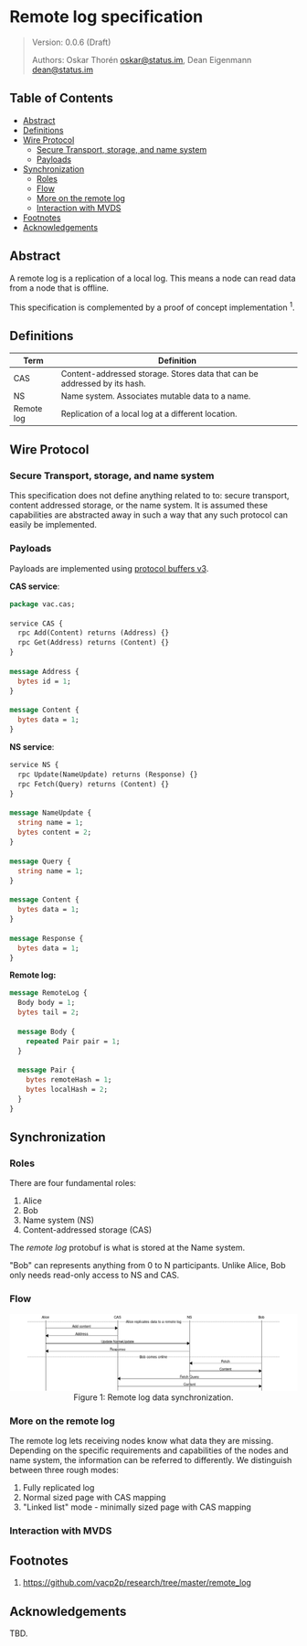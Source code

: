 # Remote log specification

> Version: 0.0.6 (Draft)
>
> Authors: Oskar Thorén oskar@status.im, Dean Eigenmann dean@status.im

## Table of Contents

- [Abstract](#abstract)
- [Definitions](#definitions)
- [Wire Protocol](#wire-protocol)
    - [Secure Transport, storage, and name system](#secure-transport-storage-and-name-system)
    - [Payloads](#payloads)
- [Synchronization](#synchronization)
    - [Roles](#roles)
    - [Flow](#flow)
    - [More on the remote log](#more-on-the-remote-log)
    - [Interaction with MVDS](#interaction-with-mvds)
- [Footnotes](#footnotes)
- [Acknowledgements](#acknowledgements)

## Abstract

A remote log is a replication of a local log. This means a node can read data from a node that is offline.

This specification is complemented by a proof of concept implementation <sup>1</sup>.

## Definitions

| Term        | Definition                                                                                   |
| ----------- | --------------------------------------------------------------------------------------       |
| CAS         | Content-addressed storage. Stores data that can be addressed by its hash.                    |
| NS          | Name system. Associates mutable data to a name.                                              |
| Remote log  | Replication of a local log at a different location.                                          |

## Wire Protocol

### Secure Transport, storage, and name system

This specification does not define anything related to to: secure transport,
content addressed storage, or the name system. It is assumed these capabilities
are abstracted away in such a way that any such protocol can easily be
implemented.

<!-- TODO: Elaborate on properties required here. -->

### Payloads

Payloads are implemented using [protocol buffers v3](https://developers.google.com/protocol-buffers/).

**CAS service**:

```protobuf
package vac.cas;

service CAS {
  rpc Add(Content) returns (Address) {}
  rpc Get(Address) returns (Content) {}
}

message Address {
  bytes id = 1;
}

message Content {
  bytes data = 1;
}
```

<!-- XXX/TODO: Can we get rid of the id/data complication and just use bytes? -->

**NS service**:

```protobuf
service NS {
  rpc Update(NameUpdate) returns (Response) {}
  rpc Fetch(Query) returns (Content) {}
}

message NameUpdate {
  string name = 1;
  bytes content = 2;
}

message Query {
  string name = 1;
}

message Content {
  bytes data = 1;
}

message Response {
  bytes data = 1;
}
```

<!-- XXX: Response and data type a bit weird, Ok/Err enum? -->
<!-- TODO: Do we want NameInit here? -->

**Remote log:**

```protobuf
message RemoteLog {
  Body body = 1;
  bytes tail = 2;

  message Body {
    repeated Pair pair = 1;
  }

  message Pair {
    bytes remoteHash = 1;
    bytes localHash = 2;
  }
}
```

<!-- TODO: Remove Body and replace with Pair -->

<!-- TODO: Extend pair with (optional) data -->

## Synchronization

<!-- TODO: Elaborate on interaction with MVDS, especially with what messages are synced, etc -->

### Roles

There are four fundamental roles:

1. Alice
2. Bob
2. Name system (NS)
3. Content-addressed storage (CAS)

The *remote log* protobuf is what is stored at the Name system.

"Bob" can represents anything from 0 to N participants. Unlike Alice, Bob only needs read-only access to NS and CAS.

### Flow

<!-- diagram -->

<p align="center">
    <img src="./remote-log.png" />
    <br />
    Figure 1: Remote log data synchronization.
</p>

### More on the remote log

The remote log lets receiving nodes know what data they are missing. Depending
on the specific requirements and capabilities of the nodes and name system, the
information can be referred to differently. We distinguish between three rough
modes:

1. Fully replicated log
2. Normal sized page with CAS mapping
3. "Linked list" mode - minimally sized page with CAS mapping

<!-- TODO: Elaborate on continuum from linked list to fully replicated log -->
<!-- TODO: Include illustration of data layout, ASCII style? -->
<!-- TODO: Elaborate on how to indicate which CAS is used, a la multiaddr -->

### Interaction with MVDS

<!-- TODO: Elaborate on interaction with MVDS, especially with what messages are synced, etc -->

## Footnotes

1. <https://github.com/vacp2p/research/tree/master/remote_log>

## Acknowledgements

TBD.
